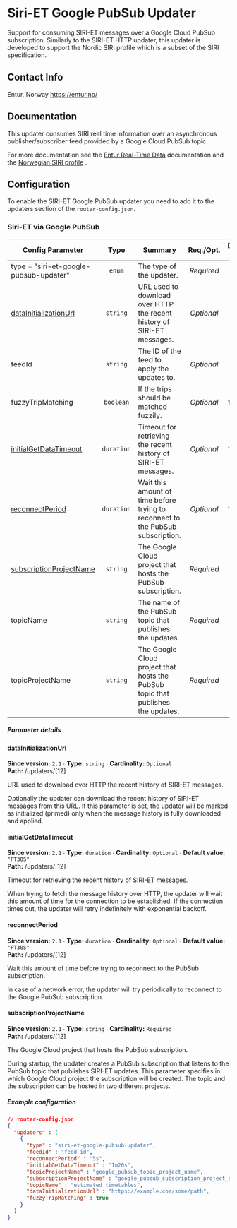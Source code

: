 # Siri-ET Google PubSub Updater

Support for consuming SIRI-ET messages over a Google Cloud PubSub subscription.
Similarly to the SIRI-ET HTTP updater, this updater is developed to support the Nordic SIRI profile
which is a subset of the SIRI specification.

## Contact Info
Entur, Norway
https://entur.no/

## Documentation

This updater consumes SIRI real time information over an asynchronous publisher/subscriber feed
provided by a Google Cloud PubSub topic.

For more documentation see
the [Entur Real-Time Data](https://developer.entur.org/pages-real-time-intro) documentation and
the [Norwegian SIRI profile](https://enturas.atlassian.net/wiki/spaces/PUBLIC/pages/637370420/Norwegian+SIRI+profile)
.

## Configuration

To enable the SIRI-ET Google PubSub updater you need to add it to the updaters section
of the `router-config.json`.

### Siri-ET via Google PubSub

<!-- siri-et-google-pubsub-updater BEGIN -->
<!-- NOTE! This section is auto-generated. Do not change, change doc in code instead. -->

| Config Parameter                                           |    Type    | Summary                                                                          |  Req./Opt. | Default Value | Since |
|------------------------------------------------------------|:----------:|----------------------------------------------------------------------------------|:----------:|---------------|:-----:|
| type = "siri-et-google-pubsub-updater"                     |   `enum`   | The type of the updater.                                                         | *Required* |               |  1.5  |
| [dataInitializationUrl](#u__12__dataInitializationUrl)     |  `string`  | URL used to download over HTTP the recent history of SIRI-ET messages.           | *Optional* |               |  2.1  |
| feedId                                                     |  `string`  | The ID of the feed to apply the updates to.                                      | *Optional* |               |  2.1  |
| fuzzyTripMatching                                          |  `boolean` | If the trips should be matched fuzzily.                                          | *Optional* | `false`       |  2.1  |
| [initialGetDataTimeout](#u__12__initialGetDataTimeout)     | `duration` | Timeout for retrieving the recent history of SIRI-ET messages.                   | *Optional* | `"PT30S"`     |  2.1  |
| [reconnectPeriod](#u__12__reconnectPeriod)                 | `duration` | Wait this amount of time before trying to reconnect to the PubSub subscription.  | *Optional* | `"PT30S"`     |  2.1  |
| [subscriptionProjectName](#u__12__subscriptionProjectName) |  `string`  | The Google Cloud project that hosts the PubSub subscription.                     | *Required* |               |  2.1  |
| topicName                                                  |  `string`  | The name of the PubSub topic that publishes the updates.                         | *Required* |               |  2.1  |
| topicProjectName                                           |  `string`  | The Google Cloud project that hosts the PubSub topic that publishes the updates. | *Required* |               |  2.1  |


##### Parameter details

<h4 id="u__12__dataInitializationUrl">dataInitializationUrl</h4>

**Since version:** `2.1` ∙ **Type:** `string` ∙ **Cardinality:** `Optional`   
**Path:** /updaters/[12] 

URL used to download over HTTP the recent history of SIRI-ET messages.

Optionally the updater can download the recent history of SIRI-ET messages from this URL.
If this parameter is set, the updater will be marked as initialized (primed) only when
the message history is fully downloaded and applied.


<h4 id="u__12__initialGetDataTimeout">initialGetDataTimeout</h4>

**Since version:** `2.1` ∙ **Type:** `duration` ∙ **Cardinality:** `Optional` ∙ **Default value:** `"PT30S"`   
**Path:** /updaters/[12] 

Timeout for retrieving the recent history of SIRI-ET messages.

When trying to fetch the message history over HTTP, the updater will wait this amount
of time for the connection to be established.
If the connection times out, the updater will retry indefinitely with exponential backoff.


<h4 id="u__12__reconnectPeriod">reconnectPeriod</h4>

**Since version:** `2.1` ∙ **Type:** `duration` ∙ **Cardinality:** `Optional` ∙ **Default value:** `"PT30S"`   
**Path:** /updaters/[12] 

Wait this amount of time before trying to reconnect to the PubSub subscription.

In case of a network error, the updater will try periodically to reconnect to the
Google PubSub subscription.


<h4 id="u__12__subscriptionProjectName">subscriptionProjectName</h4>

**Since version:** `2.1` ∙ **Type:** `string` ∙ **Cardinality:** `Required`   
**Path:** /updaters/[12] 

The Google Cloud project that hosts the PubSub subscription.

During startup, the updater creates a PubSub subscription that listens
to the PubSub topic that publishes SIRI-ET updates.
This parameter specifies in which Google Cloud project the subscription will be created.
The topic and the subscription can be hosted in two different projects.




##### Example configuration

```JSON
// router-config.json
{
  "updaters" : [
    {
      "type" : "siri-et-google-pubsub-updater",
      "feedId" : "feed_id",
      "reconnectPeriod" : "5s",
      "initialGetDataTimeout" : "1m20s",
      "topicProjectName" : "google_pubsub_topic_project_name",
      "subscriptionProjectName" : "google_pubsub_subscription_project_name",
      "topicName" : "estimated_timetables",
      "dataInitializationUrl" : "https://example.com/some/path",
      "fuzzyTripMatching" : true
    }
  ]
}
```

<!-- siri-et-google-pubsub-updater END -->

